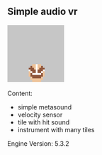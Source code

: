 ## Simple audio vr

![baner](Resources/Icon128.png)

Content:
 - simple metasound
 - velocity sensor
 - tile with hit sound
 - instrument with many tiles

Engine Version: 5.3.2